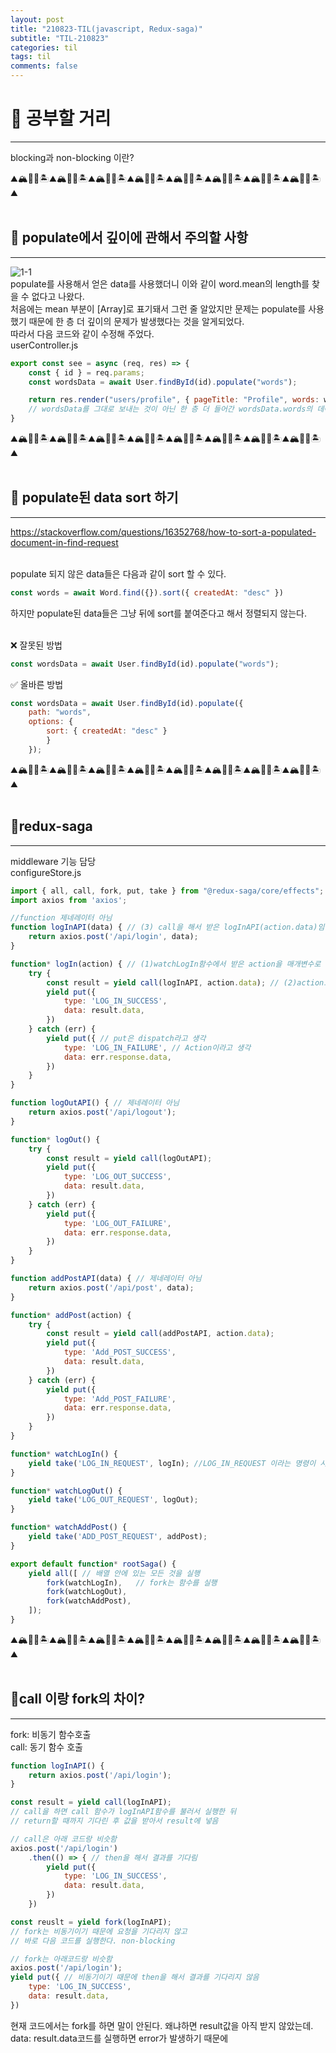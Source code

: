 ```yaml
---
layout: post
title: "210823-TIL(javascript, Redux-saga)"
subtitle: "TIL-210823"
categories: til
tags: til
comments: false
---
```

# 📝 공부할 거리
---
blocking과 non-blocking 이란?


⛰🏔🗻🌋🏝⛰🏔🗻🌋🏝⛰🏔🗻🌋🏝⛰🏔🗻🌋🏝⛰🏔🗻🌋🏝⛰🏔🗻🌋🏝⛰🏔🗻🌋🏝⛰🏔🗻🌋🏝⛰      
<br/>

## 🌟 populate에서 깊이에 관해서 주의할 사항
---
![1-1](/assets/img/web/2021-08-23/1-1.png)      
populate를 사용해서 얻은 data를 사용했더니 이와 같이 word.mean의 length를 찾을 수 없다고 나왔다.        
처음에는 mean 부분이 [Array]로 표기돼서 그런 줄 알았지만 문제는 populate를 사용했기 때문에 한 층 더 깊이의 문제가 발생했다는 것을 알게되었다.       
따라서 다음 코드와 같이 수정해 주었다.      
userController.js 
```javascript
export const see = async (req, res) => {
    const { id } = req.params;
    const wordsData = await User.findById(id).populate("words");

    return res.render("users/profile", { pageTitle: "Profile", words: wordsData.words });
    // wordsData를 그대로 보내는 것이 아닌 한 층 더 들어간 wordsData.words의 데이터를 보내주었다.
}
```


⛰🏔🗻🌋🏝⛰🏔🗻🌋🏝⛰🏔🗻🌋🏝⛰🏔🗻🌋🏝⛰🏔🗻🌋🏝⛰🏔🗻🌋🏝⛰🏔🗻🌋🏝⛰🏔🗻🌋🏝⛰      
<br/>

## 🌟 populate된 data sort 하기
---
<https://stackoverflow.com/questions/16352768/how-to-sort-a-populated-document-in-find-request>     
<br/>

populate 되지 않은 data들은 다음과 같이 sort 할 수 있다.     
```javascript
const words = await Word.find({}).sort({ createdAt: "desc" })
```
하지만 populate된 data들은 그냥 뒤에 sort를 붙여준다고 해서 정렬되지 않는다.        
<br/> 

❌ 잘못된 방법
```javascript
const wordsData = await User.findById(id).populate("words");
```
✅ 올바른 방법
```javascript
const wordsData = await User.findById(id).populate({ 
    path: "words", 
    options: { 
        sort: { createdAt: "desc" } 
        } 
    });
```


⛰🏔🗻🌋🏝⛰🏔🗻🌋🏝⛰🏔🗻🌋🏝⛰🏔🗻🌋🏝⛰🏔🗻🌋🏝⛰🏔🗻🌋🏝⛰🏔🗻🌋🏝⛰🏔🗻🌋🏝⛰      
<br/>

## 🌟redux-saga
---
middleware 기능 담당        
configureStore.js
```javascript
import { all, call, fork, put, take } from "@redux-saga/core/effects";
import axios from 'axios';

//function 제네레이터 아님
function logInAPI(data) { // (3) call을 해서 받은 logInAPI(action.data)임
    return axios.post('/api/login', data);
}

function* logIn(action) { // (1)watchLogIn함수에서 받은 action을 매개변수로 받음
    try {
        const result = yield call(logInAPI, action.data); // (2)action으로 받은 로그인 data가 들어있음
        yield put({
            type: 'LOG_IN_SUCCESS',
            data: result.data,
        })
    } catch (err) {
        yield put({ // put은 dispatch라고 생각
            type: 'LOG_IN_FAILURE', // Action이라고 생각
            data: err.response.data,
        })
    }
}

function logOutAPI() { // 제네레이터 아님
    return axios.post('/api/logout');
}

function* logOut() {
    try {
        const result = yield call(logOutAPI);
        yield put({
            type: 'LOG_OUT_SUCCESS',
            data: result.data,
        })
    } catch (err) {
        yield put({
            type: 'LOG_OUT_FAILURE',
            data: err.response.data,
        })
    }
}

function addPostAPI(data) { // 제네레이터 아님
    return axios.post('/api/post', data);
}

function* addPost(action) {
    try {
        const result = yield call(addPostAPI, action.data);
        yield put({
            type: 'Add_POST_SUCCESS',
            data: result.data,
        })
    } catch (err) {
        yield put({
            type: 'Add_POST_FAILURE',
            data: err.response.data,
        })
    }
}

function* watchLogIn() {
    yield take('LOG_IN_REQUEST', logIn); //LOG_IN_REQUEST 이라는 명령이 시행될 때까지 기다림
}

function* watchLogOut() {
    yield take('LOG_OUT_REQUEST', logOut);
}

function* watchAddPost() {
    yield take('ADD_POST_REQUEST', addPost);
}

export default function* rootSaga() {
    yield all([ // 배열 안에 있는 모든 것을 실행
        fork(watchLogIn),   // fork는 함수를 실행
        fork(watchLogOut),
        fork(watchAddPost),
    ]);
}
```

⛰🏔🗻🌋🏝⛰🏔🗻🌋🏝⛰🏔🗻🌋🏝⛰🏔🗻🌋🏝⛰🏔🗻🌋🏝⛰🏔🗻🌋🏝⛰🏔🗻🌋🏝⛰🏔🗻🌋🏝⛰      
<br/>

## 🌟call 이랑 fork의 차이?
---
fork: 비동기 함수호출       
call: 동기 함수 호출

```javascript
function logInAPI() {
    return axios.post('/api/login');
}

const result = yield call(logInAPI);
// call을 하면 call 함수가 logInAPI함수를 불러서 실행한 뒤
// return할 때까지 기다린 후 값을 받아서 result에 넣음

// call은 아래 코드랑 비슷함
axios.post('/api/login')
    .then(() => { // then을 해서 결과를 기다림
        yield put({
            type: 'LOG_IN_SUCCESS',
            data: result.data,
        })
    })

const reuslt = yield fork(logInAPI);
// fork는 비동기이기 때문에 요청을 기다리지 않고
// 바로 다음 코드를 실행한다. non-blocking

// fork는 아래코드랑 비슷함
axios.post('/api/login');
yield put({ // 비동기이기 때문에 then을 해서 결과를 기다리지 않음
    type: 'LOG_IN_SUCCESS',
    data: result.data,
})
```
현재 코드에서는 fork를 하면 말이 안된다. 왜냐하면 result값을 아직 받지 않았는데. data: result.data코드를 실행하면 error가 발생하기 때문에       
